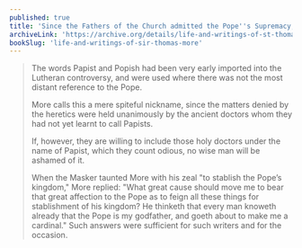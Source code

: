 ```yaml
---
published: true
title: 'Since the Fathers of the Church admitted the Pope''s Supremacy, so can we, despite insults'
archiveLink: 'https://archive.org/details/life-and-writings-of-st-thomas-more/page/301?view=theater'
bookSlug: 'life-and-writings-of-sir-thomas-more'
---
```


> The words Papist and Popish had been very early imported into the Lutheran controversy, and were used where there was not the most distant reference to the Pope.
>
> More calls this a mere spiteful nickname, since the matters denied by the heretics were held unanimously by the ancient doctors whom they had not yet learnt to call Papists.
>
> If, however, they are willing to include those holy doctors under the name of Papist, which they count odious, no wise man will be ashamed of it.
>
> When the Masker taunted More with his zeal "to stablish the Pope’s kingdom," More replied: "What great cause should move me to bear that great affection to the Pope as to feign all these things for stablishment of his kingdom? He thinketh that every man knoweth already that the Pope is my godfather, and goeth about to make me a cardinal." Such answers were sufficient for such writers and for the occasion.
